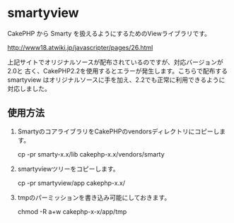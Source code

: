 smartyview
==========
CakePHP から Smarty を扱えるようにするためのViewライブラリです。

http://www18.atwiki.jp/javascripter/pages/26.html

上記サイトでオリジナルソースが配布されているのですが、対応バージョンが2.0と
古く、CakePHP2.2を使用するとエラーが発生します。こちらで配布するsmartyview
はオリジナルソースに手を加え、2.2でも正常に利用できるように対応しました。

使用方法
--------
1. SmartyのコアライブラリをCakePHPのvendorsディレクトリにコピーします。

    cp -pr smarty-x.x/lib cakephp-x.x/vendors/smarty

2. smartyviewツリーをコピーします。

    cp -pr smartyview/app cakephp-x.x/

3. tmpのパーミッションを書き込み可能にしておきます。

    chmod -R a+w cakephp-x-x/app/tmp
